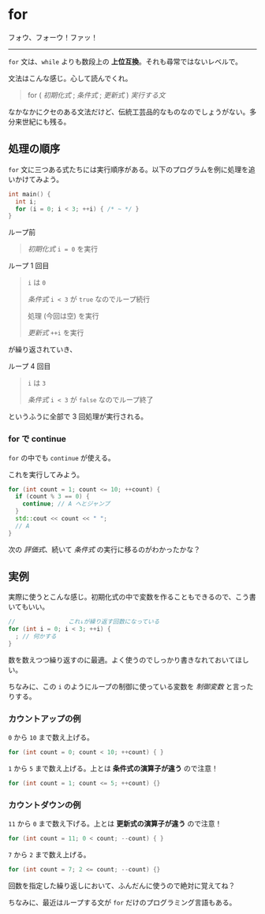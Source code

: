 # for

フォウ、フォーウ！ファッ！

---

`for` 文は、`while` よりも数段上の **上位互換**。それも尋常ではないレベルで。

文法はこんな感じ。心して読んでくれ。

> for ( *初期化式* ; *条件式* ; *更新式* ) *実行する文*

なかなかにクセのある文法だけど、伝統工芸品的なものなのでしょうがない。多分来世紀にも残る。


## 処理の順序

`for` 文に三つある式たちには実行順序がある。以下のプログラムを例に処理を追いかけてみよう。

```cpp
int main() {
  int i;
  for (i = 0; i < 3; ++i) { /* ~ */ }
}
```

ループ前

> *初期化式* `i = 0` を実行

ループ 1 回目

> `i` は `0`
>
> *条件式* `i < 3` が `true` なのでループ続行
>
> 処理 (今回は空) を実行
>
> *更新式* `++i` を実行

が繰り返されていき、

ループ 4 回目

> `i` は `3`
>
> *条件式* `i < 3` が `false` なのでループ終了

というふうに全部で 3 回処理が実行される。


### for で continue

`for` の中でも `continue` が使える。

これを実行してみよう。

```cpp
for (int count = 1; count <= 10; ++count) {
  if (count % 3 == 0) {
    continue; // A へとジャンプ
  }
  std::cout << count << " ";
  // A
}
```

次の *評価式*、続いて *条件式* の実行に移るのがわかったかな？


## 実例

実際に使うとこんな感じ。初期化式の中で変数を作ることもできるので、こう書いてもいい。

```cpp
//               これ↓が繰り返す回数になっている
for (int i = 0; i < 3; ++i) {
  ; // 何かする
}
```

数を数えつつ繰り返すのに最適。よく使うのでしっかり書きなれておいてほしい。

ちなみに、この `i` のようにループの制御に使っている変数を *制御変数* と言ったりする。


### カウントアップの例

`0` から `10` まで数え上げる。

```cpp
for (int count = 0; count < 10; ++count) { }
```

`1` から `5` まで数え上げる。上とは **条件式の演算子が違う** ので注意！

```cpp
for (int count = 1; count <= 5; ++count) {}
```


### カウントダウンの例

`11` から `0` まで数え下げる。上とは **更新式の演算子が違う** ので注意！

```cpp
for (int count = 11; 0 < count; --count) { }
```

`7` から `2` まで数え上げる。

```cpp
for (int count = 7; 2 <= count; --count) {}
```

回数を指定した繰り返しにおいて、ふんだんに使うので絶対に覚えてね？

ちなみに、最近はループする文が `for` だけのプログラミング言語もある。
